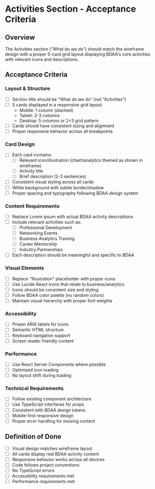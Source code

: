 # Activities Section - Acceptance Criteria

## Overview
The Activities section ("What do we do") should match the wireframe design with a proper 5-card grid layout displaying BDAA's core activities with relevant icons and descriptions.

## Acceptance Criteria

### Layout & Structure
- [ ] Section title should be "What do we do" (not "Activities")
- [ ] 5 cards displayed in a responsive grid layout:
  - Mobile: 1 column (stacked)
  - Tablet: 2-3 columns  
  - Desktop: 5 columns or 2+3 grid pattern
- [ ] Cards should have consistent sizing and alignment
- [ ] Proper responsive behavior across all breakpoints

### Card Design
- [ ] Each card contains:
  - [ ] Relevant icon/illustration (chart/analytics themed as shown in wireframe)
  - [ ] Activity title
  - [ ] Brief description (2-3 sentences)
- [ ] Consistent visual styling across all cards
- [ ] White background with subtle border/shadow
- [ ] Proper spacing and typography following BDAA design system

### Content Requirements
- [ ] Replace Lorem ipsum with actual BDAA activity descriptions
- [ ] Include relevant activities such as:
  - [ ] Professional Development
  - [ ] Networking Events  
  - [ ] Business Analytics Training
  - [ ] Career Mentorship
  - [ ] Industry Partnerships
- [ ] Each description should be meaningful and specific to BDAA

### Visual Elements
- [ ] Replace "Illustration" placeholder with proper icons
- [ ] Use Lucide React icons that relate to business/analytics
- [ ] Icons should be consistent size and styling
- [ ] Follow BDAA color palette (no random colors)
- [ ] Maintain visual hierarchy with proper font weights

### Accessibility
- [ ] Proper ARIA labels for icons
- [ ] Semantic HTML structure
- [ ] Keyboard navigation support
- [ ] Screen reader friendly content

### Performance
- [ ] Use React Server Components where possible
- [ ] Optimized icon loading
- [ ] No layout shift during loading

### Technical Requirements
- [ ] Follow existing component architecture
- [ ] Use TypeScript interfaces for props
- [ ] Consistent with BDAA design tokens
- [ ] Mobile-first responsive design
- [ ] Proper error handling for missing content

## Definition of Done
- [ ] Visual design matches wireframe layout
- [ ] All cards display real BDAA activity content
- [ ] Responsive behavior works across all devices
- [ ] Code follows project conventions
- [ ] No TypeScript errors
- [ ] Accessibility requirements met
- [ ] Performance requirements met